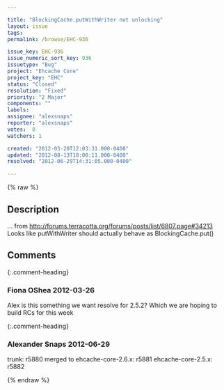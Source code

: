 ```yaml
---

title: "BlockingCache.putWithWriter not unlocking"
layout: issue
tags: 
permalink: /browse/EHC-936

issue_key: EHC-936
issue_numeric_sort_key: 936
issuetype: "Bug"
project: "Ehcache Core"
project_key: "EHC"
status: "Closed"
resolution: "Fixed"
priority: "2 Major"
components: ""
labels: 
assignee: "alexsnaps"
reporter: "alexsnaps"
votes:  0
watchers: 1

created: "2012-03-20T12:03:31.000-0400"
updated: "2012-08-13T18:00:11.000-0400"
resolved: "2012-06-29T14:31:05.000-0400"

---
```




{% raw %}



## Description

<div markdown="1" class="description">

... from http://forums.terracotta.org/forums/posts/list/6807.page#34213 
Looks like putWithWriter should actually behave as BlockingCache.put() 

</div>

## Comments


{:.comment-heading}
### **Fiona OShea** <span class="date">2012-03-26</span>

<div markdown="1" class="comment">

Alex is this something we want resolve for 2.5.2? Which we are hoping to build RCs for this week

</div>


{:.comment-heading}
### **Alexander Snaps** <span class="date">2012-06-29</span>

<div markdown="1" class="comment">

trunk: r5880 merged to
ehcache-core-2.6.x: r5881
ehcache-core-2.5.x: r5882

</div>



{% endraw %}
